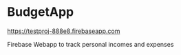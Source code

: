 # BudgetApp

https://testproj-888e8.firebaseapp.com


Firebase Webapp to track personal incomes and expenses

